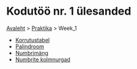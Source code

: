 # Kodutöö nr. 1 ülesanded
[Avaleht](../../README.md) > [Praktika](../README.md) > Week_1

* [Korrutustabel](./Korrutustabel)
* [Palindroom](./Palindroom)
* [Numbrimäng](./Numbriarvamismäng)
* [Numbrite kolmnurgad](./Numbrikolmnurgad)
